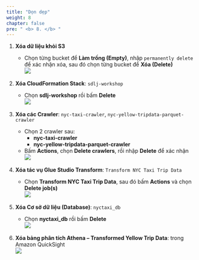 ```yaml
---
title: "Dọn dẹp"
weight: 8
chapter: false
pre: " <b> 8. </b> "
---
```


1. **Xóa dữ liệu khỏi S3**  
   - Chọn từng bucket để **Làm trống (Empty)**, nhập `permanently delete` để xác nhận xóa, sau đó chọn từng bucket để **Xóa (Delete)**  
   ![](/images/7.clean/2.png)

2. **Xóa CloudFormation Stack**: `sdlj-workshop`  
   - Chọn **sdlj-workshop** rồi bấm **Delete**  
   ![](/images/7.clean/1.png)

3. **Xóa các Crawler**: `nyc-taxi-crawler`, `nyc-yellow-tripdata-parquet-crawler`  
   - Chọn 2 crawler sau:  
     - **nyc-taxi-crawler**  
     - **nyc-yellow-tripdata-parquet-crawler**  
   - Bấm **Actions**, chọn **Delete crawlers**, rồi nhập **Delete** để xác nhận  
   ![](/images/7.clean/3.png)

4. **Xóa tác vụ Glue Studio Transform**: `Transform NYC Taxi Trip Data`  
   - Chọn **Transform NYC Taxi Trip Data**, sau đó bấm **Actions** và chọn **Delete job(s)**  
   ![](/images/7.clean/4.png)

5. **Xóa Cơ sở dữ liệu (Database)**: `nyctaxi_db`  
   - Chọn **nyctaxi_db** rồi bấm **Delete**  
   ![](/images/7.clean/5.png)

6. **Xóa bảng phân tích Athena – Transformed Yellow Trip Data**: trong Amazon QuickSight  
   ![](/images/7.clean/6.png)
